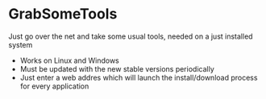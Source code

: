 # GrabSomeTools
Just go over the net and take some usual tools, needed on a just installed system

- Works on Linux and Windows 
- Must be updated with the new stable versions periodically 
- Just enter a web addres which will launch the install/download process for every application 

